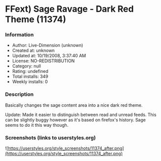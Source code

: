 # FFext) Sage Ravage - Dark Red Theme (11374)

### Information
- Author: Live-Dimension (unknown)
- Created at: unknown
- Updated at: 10/19/2008, 3:37:40 AM
- License: NO-REDISTRIBUTION
- Category: null
- Rating: undefined
- Total installs: 349
- Weekly installs: 0


### Description
Basically changes the sage content area into a nice dark red theme.

Update: Made it easier to distinguish between read and unread feeds. This can be slightly buggy however as it's based on firefox's history. Sage seems to do it this way though.


### Screenshots (links to userstyles.org)
![https://userstyles.org/style_screenshots/11374_after.png](https://userstyles.org/style_screenshots/11374_after.png)


